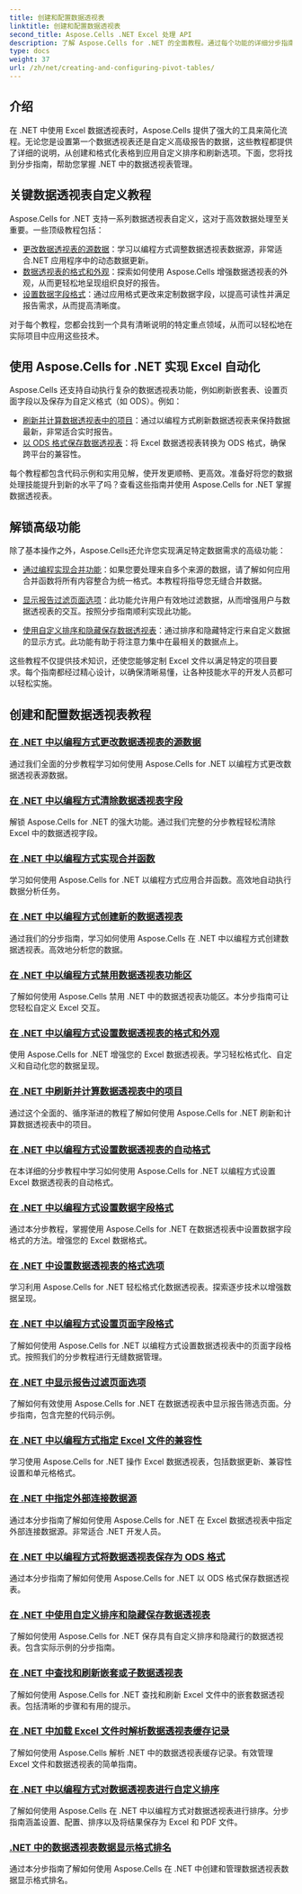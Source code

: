 ```yaml
---
title: 创建和配置数据透视表
linktitle: 创建和配置数据透视表
second_title: Aspose.Cells .NET Excel 处理 API
description: 了解 Aspose.Cells for .NET 的全面教程。通过每个功能的详细分步指南，以编程方式掌握 Excel 中的数据透视表。
type: docs
weight: 37
url: /zh/net/creating-and-configuring-pivot-tables/
---
```

## 介绍

在 .NET 中使用 Excel 数据透视表时，Aspose.Cells 提供了强大的工具来简化流程。无论您是设置第一个数据透视表还是自定义高级报告的数据，这些教程都提供了详细的说明，从创建和格式化表格到应用自定义排序和刷新选项。下面，您将找到分步指南，帮助您掌握 .NET 中的数据透视表管理。

## 关键数据透视表自定义教程

Aspose.Cells for .NET 支持一系列数据透视表自定义，这对于高效数据处理至关重要。一些顶级教程包括：

- [更改数据透视表的源数据](./changing-source-data/)：学习以编程方式调整数据透视表数据源，非常适合.NET 应用程序中的动态数据更新。
- [数据透视表的格式和外观](./formatting-and-look/)：探索如何使用 Aspose.Cells 增强数据透视表的外观，从而更轻松地呈现组织良好的报告。
- [设置数据字段格式](./setting-data-field-format/)：通过应用格式更改来定制数据字段，以提高可读性并满足报告需求，从而提高清晰度。

对于每个教程，您都会找到一个具有清晰说明的特定重点领域，从而可以轻松地在实际项目中应用这些技术。 

## 使用 Aspose.Cells for .NET 实现 Excel 自动化

Aspose.Cells 还支持自动执行复杂的数据透视表功能，例如刷新嵌套表、设置页面字段以及保存为自定义格式（如 ODS）。例如：

- [刷新并计算数据透视表中的项目](./refreshing-and-calculating-items/)：通过以编程方式刷新数据透视表来保持数据最新，非常适合实时报告。
- [以 ODS 格式保存数据透视表](./saving-in-ods-format/)：将 Excel 数据透视表转换为 ODS 格式，确保跨平台的兼容性。

每个教程都包含代码示例和实用见解，使开发更顺畅、更高效。准备好将您的数据处理技能提升到新的水平了吗？查看这些指南并使用 Aspose.Cells for .NET 掌握数据透视表。 

## 解锁高级功能

除了基本操作之外，Aspose.Cells还允许您实现满足特定数据需求的高级功能：

- [通过编程实现合并功能](./consolidation-functions/)：如果您要处理来自多个来源的数据，请了解如何应用合并函数将所有内容整合为统一格式。本教程将指导您无缝合并数据。

- [显示报告过滤页面选项](./show-report-filter-pages-option/)：此功能允许用户有效地过滤数据，从而增强用户与数据透视表的交互。按照分步指南顺利实现此功能。

- [使用自定义排序和隐藏保存数据透视表](./saving-with-custom-sort-and-hide/)：通过排序和隐藏特定行来自定义数据的显示方式。此功能有助于将注意力集中在最相关的数据点上。

这些教程不仅提供技术知识，还使您能够定制 Excel 文件以满足特定的项目要求。每个指南都经过精心设计，以确保清晰易懂，让各种技能水平的开发人员都可以轻松实施。

## 创建和配置数据透视表教程
### [在 .NET 中以编程方式更改数据透视表的源数据](./changing-source-data/)
通过我们全面的分步教程学习如何使用 Aspose.Cells for .NET 以编程方式更改数据透视表源数据。
### [在 .NET 中以编程方式清除数据透视表字段](./clearing-pivot-fields/)
解锁 Aspose.Cells for .NET 的强大功能。通过我们完整的分步教程轻松清除 Excel 中的数据透视字段。
### [在 .NET 中以编程方式实现合并函数](./consolidation-functions/)
学习如何使用 Aspose.Cells for .NET 以编程方式应用合并函数。高效地自动执行数据分析任务。
### [在 .NET 中以编程方式创建新的数据透视表](./creating-new-pivot-table/)
通过我们的分步指南，学习如何使用 Aspose.Cells 在 .NET 中以编程方式创建数据透视表。高效地分析您的数据。
### [在 .NET 中以编程方式禁用数据透视表功能区](./disabling-pivot-table-ribbon/)
了解如何使用 Aspose.Cells 禁用 .NET 中的数据透视表功能区。本分步指南可让您轻松自定义 Excel 交互。
### [在 .NET 中以编程方式设置数据透视表的格式和外观](./formatting-and-look/)
使用 Aspose.Cells for .NET 增强您的 Excel 数据透视表。学习轻松格式化、自定义和自动化您的数据呈现。
### [在 .NET 中刷新并计算数据透视表中的项目](./refreshing-and-calculating-items/)
通过这个全面的、循序渐进的教程了解如何使用 Aspose.Cells for .NET 刷新和计算数据透视表中的项目。
### [在 .NET 中以编程方式设置数据透视表的自动格式](./setting-auto-format/)
在本详细的分步教程中学习如何使用 Aspose.Cells for .NET 以编程方式设置 Excel 数据透视表的自动格式。
### [在 .NET 中以编程方式设置数据字段格式](./setting-data-field-format/)
通过本分步教程，掌握使用 Aspose.Cells for .NET 在数据透视表中设置数据字段格式的方法。增强您的 Excel 数据格式。
### [在 .NET 中设置数据透视表的格式选项](./setting-format-options/)
学习利用 Aspose.Cells for .NET 轻松格式化数据透视表。探索逐步技术以增强数据呈现。
### [在 .NET 中以编程方式设置页面字段格式](./setting-page-field-format/)
了解如何使用 Aspose.Cells for .NET 以编程方式设置数据透视表中的页面字段格式。按照我们的分步教程进行无缝数据管理。
### [在 .NET 中显示报告过滤页面选项](./show-report-filter-pages-option/)
了解如何有效使用 Aspose.Cells for .NET 在数据透视表中显示报告筛选页面。分步指南，包含完整的代码示例。
### [在 .NET 中以编程方式指定 Excel 文件的兼容性](./specifying-compatibility/)
学习使用 Aspose.Cells for .NET 操作 Excel 数据透视表，包括数据更新、兼容性设置和单元格格式。
### [在 .NET 中指定外部连接数据源](./specifying-external-connection-data-source/)
通过本分步指南了解如何使用 Aspose.Cells for .NET 在 Excel 数据透视表中指定外部连接数据源。非常适合 .NET 开发人员。
### [在 .NET 中以编程方式将数据透视表保存为 ODS 格式](./saving-in-ods-format/)
通过本分步指南了解如何使用 Aspose.Cells for .NET 以 ODS 格式保存数据透视表。
### [在 .NET 中使用自定义排序和隐藏保存数据透视表](./saving-with-custom-sort-and-hide/)
了解如何使用 Aspose.Cells for .NET 保存具有自定义排序和隐藏行的数据透视表。包含实际示例的分步指南。
### [在 .NET 中查找和刷新嵌套或子数据透视表](./finding-and-refreshing-nested-or-children-pivot-tables/)
了解如何使用 Aspose.Cells for .NET 查找和刷新 Excel 文件中的嵌套数据透视表。包括清晰的步骤和有用的提示。
### [在 .NET 中加载 Excel 文件时解析数据透视表缓存记录](./parsing-pivot-cached-records/)
了解如何使用 Aspose.Cells 解析 .NET 中的数据透视表缓存记录。有效管理 Excel 文件和数据透视表的简单指南。
### [在 .NET 中以编程方式对数据透视表进行自定义排序](./pivot-table-custom-sort/)
了解如何使用 Aspose.Cells 在 .NET 中以编程方式对数据透视表进行排序。分步指南涵盖设置、配置、排序以及将结果保存为 Excel 和 PDF 文件。
### [.NET 中的数据透视表数据显示格式排名](./pivot-table-data-display-format-ranking/)
通过本分步指南了解如何使用 Aspose.Cells 在 .NET 中创建和管理数据透视表数据显示格式排名。